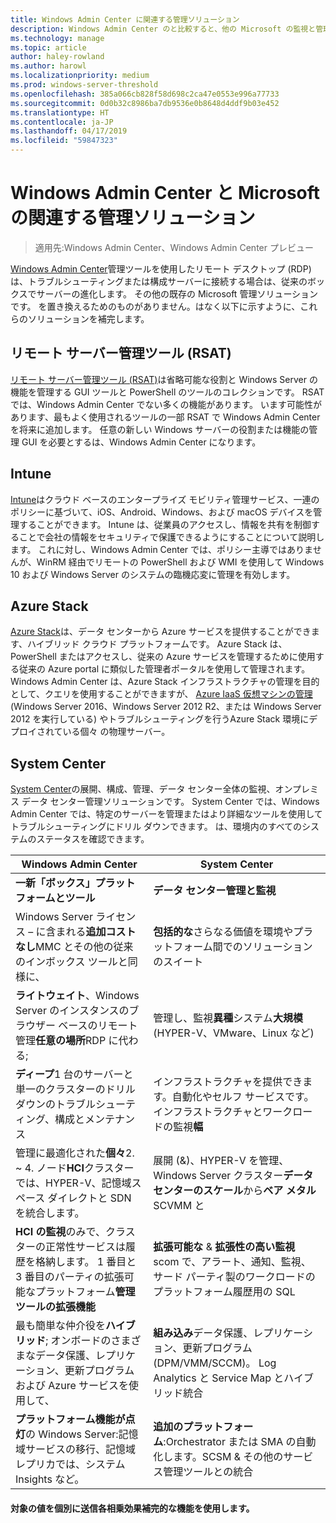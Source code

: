 ```yaml
---
title: Windows Admin Center に関連する管理ソリューション
description: Windows Admin Center のと比較すると、他の Microsoft の監視と管理のソリューション/製品 (プロジェクト ホノルル) を補完するもの
ms.technology: manage
ms.topic: article
author: haley-rowland
ms.author: harowl
ms.localizationpriority: medium
ms.prod: windows-server-threshold
ms.openlocfilehash: 385a066cb828f58d698c2ca47e0553e996a77733
ms.sourcegitcommit: 0d0b32c8986ba7db9536e0b8648d4ddf9b03e452
ms.translationtype: HT
ms.contentlocale: ja-JP
ms.lasthandoff: 04/17/2019
ms.locfileid: "59847323"
---
```

# <a name="windows-admin-center-and-related-management-solutions-from-microsoft"></a>Windows Admin Center と Microsoft の関連する管理ソリューション

>適用先:Windows Admin Center、Windows Admin Center プレビュー

[Windows Admin Center](windows-admin-center.md)管理ツールを使用したリモート デスクトップ (RDP) は、トラブルシューティングまたは構成サーバーに接続する場合は、従来のボックスでサーバーの進化します。 その他の既存の Microsoft 管理ソリューションです。 を置き換えるためのものがありません。はなく以下に示すように、これらのソリューションを補完します。

## <a name="remote-server-administration-tools-rsat"></a>リモート サーバー管理ツール (RSAT)

[リモート サーバー管理ツール (RSAT)](https://docs.microsoft.com/windows-server/remote/remote-server-administration-tools)は省略可能な役割と Windows Server の機能を管理する GUI ツールと PowerShell のツールのコレクションです。 RSAT では、Windows Admin Center でない多くの機能があります。 います可能性があります、最もよく使用されるツールの一部 RSAT で Windows Admin Center を将来に追加します。 任意の新しい Windows サーバーの役割または機能の管理 GUI を必要とするは、Windows Admin Center になります。

## <a name="intune"></a>Intune

[Intune](https://www.microsoft.com/cloud-platform/microsoft-intune)はクラウド ベースのエンタープライズ モビリティ管理サービス、一連のポリシーに基づいて、iOS、Android、Windows、および macOS デバイスを管理することができます。 Intune は、従業員のアクセスし、情報を共有を制御することで会社の情報をセキュリティで保護できるようにすることについて説明します。 これに対し、Windows Admin Center では、ポリシー主導ではありませんが、WinRM 経由でリモートの PowerShell および WMI を使用して Windows 10 および Windows Server のシステムの臨機応変に管理を有効します。

## <a name="azure-stack"></a>Azure Stack

[Azure Stack](https://azure.microsoft.com/overview/azure-stack/)は、データ センターから Azure サービスを提供することができます、ハイブリッド クラウド プラットフォームです。 Azure Stack は、PowerShell またはアクセスし、従来の Azure サービスを管理するために使用する従来の Azure portal に類似した管理者ポータルを使用して管理されます。 Windows Admin Center は、Azure Stack インフラストラクチャの管理を目的として、クエリを使用することができますが、 [Azure IaaS 仮想マシンの管理](../configure/manage-azure-vms.md)(Windows Server 2016、Windows Server 2012 R2、または Windows Server 2012 を実行している) やトラブルシューティングを行うAzure Stack 環境にデプロイされている個々 の物理サーバー。

## <a name="system-center"></a>System Center

[System Center](https://www.microsoft.com/cloud-platform/system-center)の展開、構成、管理、データ センター全体の監視、オンプレミス データ センター管理ソリューションです。 System Center では、Windows Admin Center では、特定のサーバーを管理またはより詳細なツールを使用してトラブルシューティングにドリル ダウンできます。 は、環境内のすべてのシステムのステータスを確認できます。

| Windows Admin Center                 | System Center                      |
|--------------------------------------|------------------------------------|
| **一新「ボックス」プラットフォームとツール** | **データ センター管理と監視** |
| Windows Server ライセンス – に含まれる**追加コストなし**MMC とその他の従来のインボックス ツールと同様に、 | **包括的な**さらなる価値を環境やプラットフォーム間でのソリューションのスイート |
| **ライトウェイト**、Windows Server のインスタンスのブラウザー ベースのリモート管理**任意の場所**RDP に代わる; | 管理し、監視**異種**システム**大規模**(HYPER-V、VMware、Linux など) |
|**ディープ**1 台のサーバーと単一のクラスターのドリルダウンのトラブルシューティング、構成とメンテナンス|インフラストラクチャを提供できます。自動化やセルフ サービスです。 インフラストラクチャとワークロードの監視**幅**|
|管理に最適化された**個々**2. ~ 4. ノード**HCI**クラスターでは、HYPER-V、記憶域スペース ダイレクトと SDN を統合します。|展開 (&)、HYPER-V を管理、Windows Server クラスター**データ センターのスケール**から**ベア メタル**SCVMM と|
|**HCI の監視**のみで、クラスターの正常性サービスは履歴を格納します。 1 番目と 3 番目のパーティの拡張可能なプラットフォーム**管理ツールの拡張機能**|**拡張可能な** & **拡張性の高い監視**scom で、アラート、通知、監視、サード パーティ製のワークロードのプラットフォーム履歴用の SQL|
|最も簡単な仲介役を**ハイブリッド**; オンボードのさまざまなデータ保護、レプリケーション、更新プログラムおよび Azure サービスを使用して、|**組み込み**データ保護、レプリケーション、更新プログラム (DPM/VMM/SCCM)。 Log Analytics と Service Map とハイブリッド統合|
|**プラットフォーム機能が点灯**の Windows Server:記憶域サービスの移行、記憶域レプリカでは、システム Insights など。|**追加のプラットフォーム**:Orchestrator または SMA の自動化します。SCSM & その他のサービス管理ツールとの統合|

#### <a name="each-delivers-targeted-value-independently-better-together-with-complementary-capabilities"></a>対象の値を個別に送信各**相乗効果**補完的な機能を使用します。
